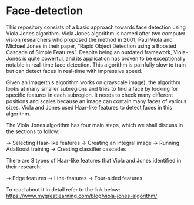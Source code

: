 # Face-detection
This repository consists of a basic approach towards face detection using Viola Jones algorithm.
Viola Jones algorithm is named after two computer vision researchers who proposed the method in 2001, Paul Viola and Michael Jones in their paper, “Rapid Object Detection using a Boosted Cascade of Simple Features”. Despite being an outdated framework, Viola-Jones is quite powerful, and its application has proven to be exceptionally notable in real-time face detection. This algorithm is painfully slow to train but can detect faces in real-time with impressive speed.

Given an image(this algorithm works on grayscale image), the algorithm looks at many smaller subregions and tries to find a face by looking for specific features in each subregion. It needs to check many different positions and scales because an image can contain many faces of various sizes. Viola and Jones used Haar-like features to detect faces in this algorithm.

The Viola Jones algorithm has four main steps, which we shall discuss in the sections to follow:

-> Selecting Haar-like features
-> Creating an integral image
-> Running AdaBoost training
-> Creating classifier cascades

There are 3 types of Haar-like features that Viola and Jones identified in their research:

-> Edge features
-> Line-features
-> Four-sided features

To read about it in detail refer to the link below:
https://www.mygreatlearning.com/blog/viola-jones-algorithm/
